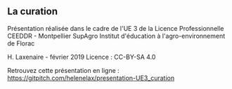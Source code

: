 ## La curation  

Présentation réalisée dans le cadre de l'UE 3 de la Licence Professionnelle CEEDDR - Montpellier SupAgro Institut d'éducation à l'agro-environnement de Florac

H. Laxenaire - février 2019
Licence : CC-BY-SA 4.0

Retrouvez cette présentation en ligne : https://gitpitch.com/helenelax/presentation-UE3_curation